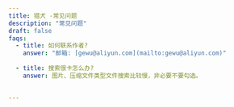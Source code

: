 ```yaml
---
title: 猎犬 -常见问题
description: "常见问题"
draft: false
faqs:
  - title: 如何联系作者?
    answer: "邮箱: [gewu@aliyun.com](mailto:gewu@aliyun.com)"
    
  - title: 搜索很卡怎么办?
    answer: 图片、压缩文件类型文件搜索比较慢，非必要不要勾选。

 
---
```

